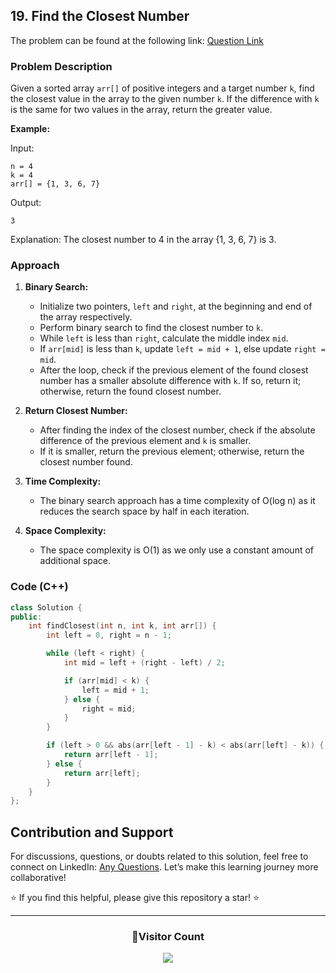 ## 19. Find the Closest Number

The problem can be found at the following link: [Question Link](https://www.geeksforgeeks.org/problems/find-the-closest-number5513/1)

### Problem Description

Given a sorted array `arr[]` of positive integers and a target number `k`, find the closest value in the array to the given number `k`. If the difference with `k` is the same for two values in the array, return the greater value.

**Example:**

Input:

```
n = 4
k = 4
arr[] = {1, 3, 6, 7}
```

Output:

```
3
```

Explanation:
The closest number to 4 in the array {1, 3, 6, 7} is 3.

### Approach

1. **Binary Search:**

   - Initialize two pointers, `left` and `right`, at the beginning and end of the array respectively.
   - Perform binary search to find the closest number to `k`.
   - While `left` is less than `right`, calculate the middle index `mid`.
   - If `arr[mid]` is less than `k`, update `left = mid + 1`, else update `right = mid`.
   - After the loop, check if the previous element of the found closest number has a smaller absolute difference with `k`. If so, return it; otherwise, return the found closest number.

2. **Return Closest Number:**

   - After finding the index of the closest number, check if the absolute difference of the previous element and `k` is smaller.
   - If it is smaller, return the previous element; otherwise, return the closest number found.

3. **Time Complexity:**

   - The binary search approach has a time complexity of O(log n) as it reduces the search space by half in each iteration.

4. **Space Complexity:**
   - The space complexity is O(1) as we only use a constant amount of additional space.

### Code (C++)

```cpp
class Solution {
public:
    int findClosest(int n, int k, int arr[]) {
        int left = 0, right = n - 1;

        while (left < right) {
            int mid = left + (right - left) / 2;

            if (arr[mid] < k) {
                left = mid + 1;
            } else {
                right = mid;
            }
        }

        if (left > 0 && abs(arr[left - 1] - k) < abs(arr[left] - k)) {
            return arr[left - 1];
        } else {
            return arr[left];
        }
    }
};
```

## Contribution and Support

For discussions, questions, or doubts related to this solution, feel free to connect on LinkedIn: [Any Questions](https://www.linkedin.com/in/patel-hetkumar-sandipbhai-8b110525a/). Let’s make this learning journey more collaborative!

⭐ If you find this helpful, please give this repository a star! ⭐

---

<div align="center">
  <h3><b>📍Visitor Count</b></h3>
</div>

<p align="center">
  <img src="https://visitor-badge.laobi.icu/badge?page_id=Hunterdii.GeeksforGeeks-POTD" />
</p>
